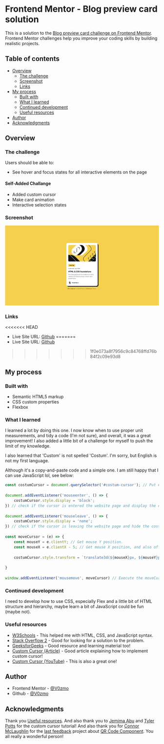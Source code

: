 # Frontend Mentor - Blog preview card solution

This is a solution to the [Blog preview card challenge on Frontend Mentor](https://www.frontendmentor.io/challenges/blog-preview-card-ckPaj01IcS). Frontend Mentor challenges help you improve your coding skills by building realistic projects. 

## Table of contents

- [Overview](#overview)
  - [The challenge](#the-challenge)
  - [Screenshot](#screenshot)
  - [Links](#links)
- [My process](#my-process)
  - [Built with](#built-with)
  - [What I learned](#what-i-learned)
  - [Continued development](#continued-development)
  - [Useful resources](#useful-resources)
- [Author](#author)
- [Acknowledgments](#acknowledgments)

## Overview

### The challenge

Users should be able to:

- See hover and focus states for all interactive elements on the page

#### Self-Added Challange
- Added custom cursor
- Make card animation
- Interactive selection states

### Screenshot

![](./result.png)

### Links

<<<<<<< HEAD
- Live Site URL: [Github](./index.html)
=======
- Live Site URL: [Github](https://v0zmo.github.io/Frontend-Mentor-Challanges-Lists/blog-preview-card-main/index.html)
>>>>>>> 1f0e073a8f7956c9c84768ffd76b84f2c09e93d8

## My process

### Built with

- Semantic HTML5 markup
- CSS custom properties
- Flexbox

### What I learned

I learned a lot by doing this one. I now know when to use proper unit measurements, and tidy a code (I'm not sure), and overall, it was a great improvement! I also added a little bit of a challenge for myself to push the limit of my knowledge.

I also learned that 'Custom' is not spelled 'Costum'. I'm sorry, but English is not my first language.

Although it's a copy-and-paste code and a simple one. I am still happy that I can use JavaScript lol, see below:

```js
const costumCursor = document.querySelector('#costum-cursor'); // Put #costum-cursor id to costumCursor variable.

document.addEventListener('mouseenter', () => {
    costumCursor.style.display = 'block';
}) // check if the cursor is entered the website page and display the costum cursor.

document.addEventListener('mouseleave', () => {
    costumCursor.style.display = 'none';
}) // check if the cursor is leaving the website page and hide the costum cursor.

const moveCursor = (e) => {
    const mouseY = e.clientY; // Get mouse Y position.
    const mouseX = e.clientX - 5; // Get mouse X position, and also offset it 5px (SVG messed the position).

    costumCursor.style.transform = `translate3d(${mouseX}px, ${mouseY}px, 0)`; // Follow the mouse based on the mouse position.

}

window.addEventListener('mousemove', moveCursor) // Execute the moveCursor function.
```

### Continued development

I need to develop how to use CSS, especially Flex and a little bit of HTML structure and hierarchy, maybe learn a bit of JavaScript could be fun (maybe not).

### Useful resources

- [W3Schools](https://www.w3schools.com) - This helped me with HTML, CSS, and JavaScript syntax.
- [Stack Overflow 2](https://stackoverflow.com) - Good for looking for a solution to the problem.
- [GeeksforGeeks](https://www.geeksforgeeks.org) - Good resource and learning material too!
- [Custom Cursor (Article)](https://webdesign.tutsplus.com/how-to-create-a-custom-mouse-cursor-with-css-or-javascript--cms-106724t) - Good article explaining how to implement custom cursor!
- [Custom Cursor (YouTube)](https://www.youtube.com/watch?v=OKvvjXu7WE8) - This is also a great one!

## Author

- Frontend Mentor - [@V0zmo](https://www.frontendmentor.io/profile/V0zmo)
- Github - [@V0zmo](https://github.com/V0zmo)

## Acknowledgments

Thank you [Useful resources](#useful-resources). And also thank you to [Jemima Abu](https://github.com/jemimaabu) and [Tyler Potts](https://github.com/TylerPottsDev) for the custom cursor tutorial! And also thank you for [Connor McLaughlin](https://github.com/Gingerlox) for the [last feedback](https://www.frontendmentor.io/solutions/qr-code-component-solution-html-css-flexbox-ZdYPFRR0Na) project about [QR Code Component](https://github.com/V0zmo/Frontend-Mentor-Challanges-Lists/tree/main/qr-code-component-main). You all really a wonderful person!
